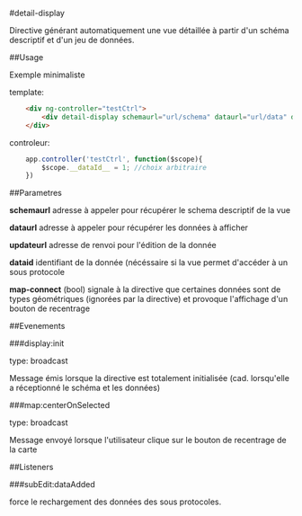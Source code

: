 #detail-display

Directive générant automatiquement une vue détaillée à partir d'un schéma descriptif et d'un jeu de données.

##Usage

Exemple minimaliste

template:

```html
    <div ng-controller="testCtrl">
        <div detail-display schemaurl="url/schema" dataurl="url/data" dataid="{{__dataId__}} updateurl="#/update/{{__dataId__}}" map-connect="true"></div>
    </div>
```

controleur:

```javascript
    app.controller('testCtrl', function($scope){
        $scope.__dataId__ = 1; //choix arbitraire
    })
```


##Parametres

**schemaurl** adresse à appeler pour récupérer le schema descriptif de la vue

**dataurl** adresse à appeler pour récupérer les données à afficher

**updateurl** adresse de renvoi pour l'édition de la donnée

**dataid** identifiant de la donnée (nécéssaire si la vue permet d'accéder à un sous protocole

**map-connect** (bool) signale à la directive que certaines données sont de types géométriques (ignorées par la directive) et provoque l'affichage d'un bouton de recentrage


##Evenements

###display:init

type: broadcast

Message émis lorsque la directive est totalement initialisée (cad. lorsqu'elle a réceptionné le schéma et les données)


###map:centerOnSelected

type: broadcast

Message envoyé lorsque l'utilisateur clique sur le bouton de recentrage de la carte


##Listeners

###subEdit:dataAdded 

force le rechargement des données des sous protocoles.




